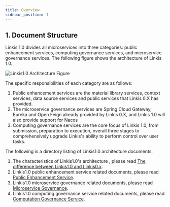 ```yaml
---
title: Overview
sidebar_position: 1
---
```


## 1. Document Structure

Linkis 1.0 divides all microservices into three categories: public enhancement services, computing governance services, and microservice governance services. The following figure shows the architecture of Linkis 1.0.

![Linkis1.0 Architecture Figure](/Images/Architecture/Linkis1.0-architecture.png)

The specific responsibilities of each category are as follows:

1. Public enhancement services are the material library services, context services, data source services and public services that Linkis 0.X has provided.
2. The microservice governance services are Spring Cloud Gateway, Eureka and Open Feign already provided by Linkis 0.X, and Linkis 1.0 will also provide support for Nacos
3. Computing governance services are the core focus of Linkis 1.0, from submission, preparation to execution, overall three stages to comprehensively upgrade Linkis's ability to perform control over user tasks.

The following is a directory listing of Linkis1.0 architecture documents:

1. The characteristics of Linkis1.0's architecture , please read [The difference between Linkis1.0 and Linkis0.x](DifferenceBetween1.0&0.x.md).
2. Linkis1.0 public enhancement service related documents, please read [Public Enhancement Service](public_enhancement_services/README.md).
3. Linkis1.0 microservice governance related documents, please read [Microservice Governance](microservice_governance_services/README.md).
4. Linkis1.0 computing governance service related documents, please read [Computation Governance Service](computation_governance_services/README.md).